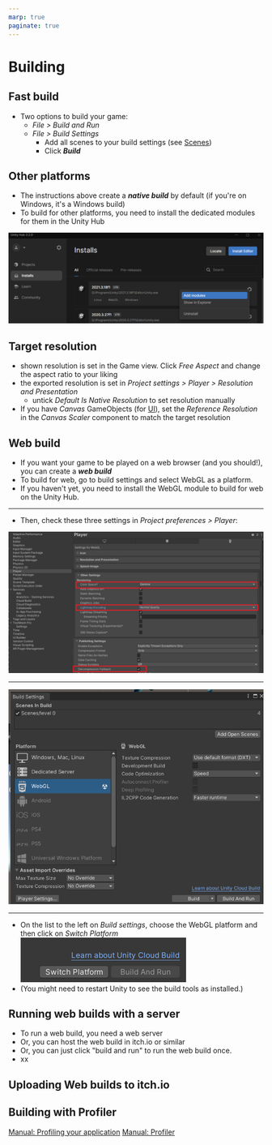 ```yaml
---
marp: true
paginate: true
---
```

<!-- headingDivider: 3 -->
<!-- class: default -->

# Building

## Fast build

* Two options to build your game:
  * *File > Build and Run*
  * *File > Build Settings*
    * Add all scenes to your build settings (see [Scenes](scenes.md#building-a-game-with-multiple-scenes))
    * Click ***Build***
## Other platforms

* The instructions above create a ***native build*** by default (if you're on Windows, it's a Windows build)
* To build for other platforms, you need to install the dedicated modules for them in the Unity Hub

![](imgs/addmodules.png)


## Target resolution

* shown resolution is set in the Game view. Click *Free Aspect* and change the aspect ratio to your liking
* the exported resolution is set in *Project settings > Player > Resolution and Presentation*
  * untick *Default Is Native Resolution* to set resolution manually
* If you have *Canvas* GameObjects (for [UI](UI.md)), set the *Reference Resolution* in the *Canvas Scaler* component to match the target resolution

## Web build

* If you want your game to be played on a web browser (and you should!), you can create a ***web build***
* To build for web, go to build settings and select WebGL as a platform. 
* If you haven't yet, you need to install the WebGL module to build for web on the Unity Hub.

---

* Then, check these three settings in *Project preferences > Player*:

![](imgs/web2.png)

---
![](imgs/web1.png)

---

* On the list to the left on *Build settings*, choose the WebGL platform and then click on *Switch Platform*
![](imgs/switchplatform.png)
* (You might need to restart Unity to see the build tools as installed.)

## Running web builds with a server

* To run a web build, you need a web server
* Or, you can host the web build in itch.io or similar
* Or, you can just click "build and run" to run the web build once.
* xx

## Uploading Web builds to itch.io

## Building with Profiler

[Manual: Profiling your application](https://docs.unity3d.com/Manual/profiler-profiling-applications.html)
[Manual: Profiler](https://docs.unity3d.com/Manual/Profiler.html)

